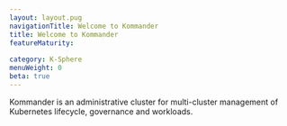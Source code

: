 ```yaml
---
layout: layout.pug
navigationTitle: Welcome to Kommander
title: Welcome to Kommander
featureMaturity:
 
category: K-Sphere
menuWeight: 0
beta: true
---
```


Kommander is an administrative cluster for multi-cluster management of Kubernetes lifecycle, governance and workloads.
